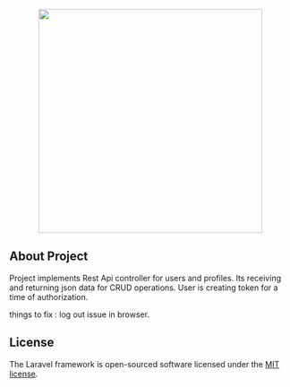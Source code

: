<p align="center"><a href="https://laravel.com" target="_blank"><img src="https://raw.githubusercontent.com/laravel/art/master/logo-lockup/5%20SVG/2%20CMYK/1%20Full%20Color/laravel-logolockup-cmyk-red.svg" width="400"></a></p>

<p align="center">
</p>

## About Project
Project implements Rest Api controller for users and profiles. 
Its receiving and returning json data for CRUD operations.
User is creating token for a time of authorization.

things to fix :
log out issue in browser.

## License

The Laravel framework is open-sourced software licensed under the [MIT license](https://opensource.org/licenses/MIT).
